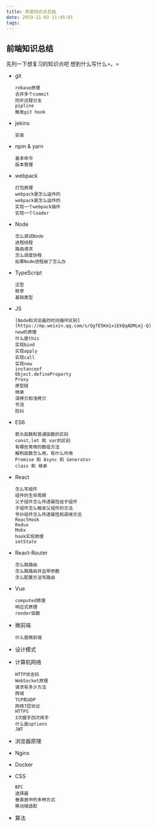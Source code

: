 ```yaml
---
title: 年底知识点总结
date: 2019-11-03 11:45:01
tags:
---
```


## 前端知识总结

先列一下想复习的知识点吧 想到什么写什么=。=

*   git

        rebase原理
        合并多个commit
        同步远程分支
        pipline
        触发git hook

*   jekins

        安装

*   npm & yarn

        基本命令
        版本管理

        

*   webpack

        打包原理
        webpack是怎么运作的
        webpack是怎么运作的
        实现一个webpack插件
        实现一个loader

*   Node

        怎么调试Node
        进程线程
        路由请求
        怎么调度协程
        如果Node进程崩了怎么办

*   TypeScript

        泛型
        枚举
        基础类型

*   JS

        [Node和浏览器的时间循环区别](https://mp.weixin.qq.com/s/QgfE5Km1xiEkQqADMLmj-Q)
        new的原理
        什么是this
        实现bind
        实现apply
        实现call
        实现new
        instanceof
        Object.defineProperty
        Proxy
        原型链
        继承
        深拷贝和浅拷贝
        节流
        防抖

*   ES6

        箭头函数和普通函数的区别
        const,let 和 var的区别
        有哪些常用的数组方法
        解构函数怎么用，有什么作用
        Promise 和 Async 和 Generator
        class 和 继承

*   React

        怎么写组件
        组件的生命周期
        父子组件怎么传递属性给子组件
        子组件怎么触发父组件的方法
        爷孙组件怎么传递属性和调用方法
        ReactHook
        Redux
        Mobx
        hook实现原理
        setState

*   React-Router

        怎么跳路由
        怎么跳路由并且带参数
        怎么配置方法写路由

*   Vue

        computed原理
        响应式原理
        render函数

*   微前端

        什么是微前端

*   设计模式

        

*   计算机网络

        HTTP状态码
        WebSocket原理
        请求有多少方法
        跨域
        TCP和UDP
        网络7层协议
        HTTPS
        3次握手四次挥手
        什么是options
        JWT

*   浏览器原理 
*   Nginx
*   Docker
*   CSS

        BFC
        选择器
        垂直居中的多种方式
        移动端适配

*   算法
